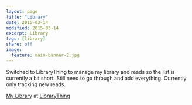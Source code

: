 ```yaml
---
layout: page
title: "Library"
date: 2015-03-14
modified: 2015-03-14
excerpt: Library
tags: [library]
share: off
image:
  feature: main-banner-2.jpg
---
```


Switched to LibraryThing to manage my library and reads so the list is currently a bit short. Still need to go through and add everything. Currently only tracking new reads.

<div id="w8dbe4bbadaf5c2cba061f0f296134ce9"></div><script type="text/javascript" charset="UTF-8" src="https://www.librarything.com/widget_get.php?userid=meagan.and.caleb&theID=w8dbe4bbadaf5c2cba061f0f296134ce9"></script><noscript><a href="http://www.librarything.com/profile/meagan.and.caleb">My Library</a> at <a href="http://www.librarything.com">LibraryThing</a></noscript>
